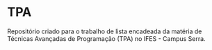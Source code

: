 # TPA
Repositório criado para o trabalho de lista encadeada da matéria de Técnicas Avançadas de Programação (TPA) no IFES - Campus Serra.
